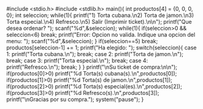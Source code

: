 #include <stdio.h>
#include <stdlib.h>
main(){
	int productos[4] = {0, 0, 0, 0};
	int seleccion;
	while(1){
		printf("1) Torta cubana.\n2) Torta de jamon.\n3) Torta especial.\n4) Refresco.\n5) Salir (Imprimir ticket).\n\n");
		printf("Que desea ordenar? ");
		scanf("%d",&seleccion);
		while(1){
			if(seleccion>0 && seleccion<6) break;
			printf("Error: Opcion no valida. Indique una opcion del menu: ");
			scanf("%d",&seleccion);
		}
		if(seleccion==5) break;
		productos[seleccion-1] += 1;
		printf("Ha elegido: ");
		switch(seleccion){
			case 1: 
				printf("Torta cubana.\n");
				break;
			case 2:
				printf("Torta de jamon.\n");
				break;
			case 3:
				printf("Torta especial.\n");
				break;
			case 4:
				printf("Refresco.\n");
				break;
		}
	}
	printf("\nSu ticket de compra:\n\n");
	if(productos[0]>0)
		printf("%d Torta(s) cubana(s).\n",productos[0]);
	if(productos[1]>0)
		printf("%d Torta(s) de jamon.\n",productos[1]);
	if(productos[2]>0)
		printf("%d Torta(s) especial(es).\n",productos[2]);
	if(productos[3]>0)
		printf("%d Refresco(s).\n",productos[3]);
	printf("\nGracias por su compra.");
	system("pause");
}
